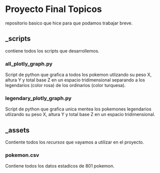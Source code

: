 # Proyecto Final Topicos

repositorio basico que hice para que podamos trabajar breve. 

## _scripts
contiene todos los scripts que desarrollemos.

### all_plotly_graph.py
Script de python que grafica a todos los pokemon utlizando su peso X, altura Y y total base Z en un espacio tridimensional separando a los legendarios (color rosa) de los ordinarios (color turquesa).

### legendary_plotly_graph.py
Script de python que grafica unica mentea los pokemones legendarios utlizando su peso X, altura Y y total base  Z en un espacio tridimensional.

## _assets
Contiente todos los *recursos* que vayamos a utilizar en el proyecto.

### pokemon.csv
Contiene todos los datos estadicos de 801 pokemon.